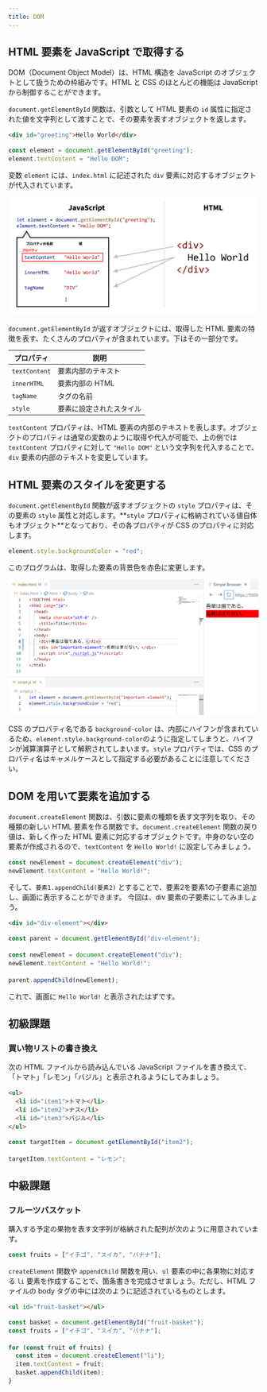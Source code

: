 ```yaml
---
title: DOM
---
```


## <Term type="html">HTML</Term> 要素を <Term type="javascript">JavaScript</Term> で取得する

<p><Term strong type="dom">DOM</Term>（Document Object Model）は、<Term type="html">HTML</Term> 構造を <Term type="javascript">JavaScript</Term> の<Term type="javascriptObject">オブジェクト</Term>として扱うための枠組みです。<Term type="html">HTML</Term> と <Term type="css">CSS</Term> のほとんどの機能は <Term type="javascript">JavaScript</Term> から制御することができます。</p>

`document.getElementById` <Term type="javascriptFunction">関数</Term>は、<Term type="javascriptParameter">引数</Term>として <Term type="element">HTML 要素</Term>の `id` <Term type="attribute">属性</Term>に指定された値を<Term type="javascriptString">文字列</Term>として<Term type="javascriptPass">渡す</Term>ことで、その<Term type="element">要素</Term>を表す<Term type="javascriptObject">オブジェクト</Term>を<Term type="javascriptReturn">返し</Term>ます。

```html title="index.html"
<div id="greeting">Hello World</div>
```

```js title="script.js"
const element = document.getElementById("greeting");
element.textContent = "Hello DOM";
```

<ViewSource url={import.meta.url} path="_samples/get-element-by-id" />

<p><Term type="javascriptVariable">変数</Term> <code>element</code> には、<code>index.html</code> に記述された <code>div</code> <Term type="element">要素</Term>に対応する<Term type="javascriptObject">オブジェクト</Term>が<Term type="javascriptAssignment">代入</Term>されています。</p>

![DOM](./dom.png)

`document.getElementById` が<Term type="javascriptReturn">返す</Term><Term type="javascriptObject">オブジェクト</Term>には、取得した HTML <Term type="element">要素</Term>の特徴を表す、たくさんの<Term type="javascriptProperty">プロパティ</Term>が含まれています。下はその一部分です。

| プロパティ    | 説明                                                 |
| ------------- | ---------------------------------------------------- |
| `textContent` | <Term type="element">要素</Term>内部のテキスト       |
| `innerHTML`   | <Term type="element">要素</Term>内部の HTML          |
| `tagName`     | <Term type="tag">タグ</Term>の名前                   |
| `style`       | <Term type="element">要素</Term>に設定されたスタイル |

`textContent` <Term type="javascriptProperty">プロパティ</Term>は、<Term type="element">HTML 要素</Term>の内部のテキストを表します。<Term type="javascriptObject">オブジェクト</Term>の<Term type="javascriptProperty">プロパティ</Term>は通常の<Term type="javascriptVariable">変数</Term>のように取得や<Term type="javascriptAssignment">代入</Term>が可能で、上の例では `textContent` <Term type="javascriptProperty">プロパティ</Term>に対して `"Hello DOM"` という<Term type="javascriptString">文字列</Term>を代入することで、`div` <Term type="element">要素</Term>の内部のテキストを変更しています。

## <Term type="element">HTML 要素</Term>のスタイルを変更する

`document.getElementById` <Term type="javascriptFunction">関数</Term>が返す<Term type="javascriptObject">オブジェクト</Term>の `style` <Term type="javascriptProperty">プロパティ</Term>は、その要素の <Term type="styleAttribute">`style` 属性</Term>と対応します。**`style` <Term type="javascriptProperty">プロパティ</Term>に格納されている<Term type="javascriptValue">値</Term>自体も<Term type="javascriptObject">オブジェクト</Term>**となっており、その各<Term type="javascriptProperty">プロパティ</Term>が CSS の<Term type="cssProperty">プロパティ</Term>に対応します。

```js title="script.js"
element.style.backgroundColor = "red";
```

このプログラムは、取得した<Term type="element">要素</Term>の背景色を赤色に変更します。

![JavaScriptからスタイルを操作する](./change-styles.png)

<p><Term type="css">CSS</Term> の<Term type="cssProperty">プロパティ</Term>名である <code>background-color</code> は、内部にハイフンが含まれているため、<code>element.style.background-color</code>のように指定してしまうと、ハイフンが減算<Term type="javascriptOperator">演算子</Term>として解釈されてしまいます。<code>style</code> <Term type="javascriptProperty">プロパティ</Term>では、<Term type="css">CSS</Term> の<Term type="cssProperty">プロパティ</Term>名は<Term type="camelCase">キャメルケース</Term>として指定する必要があることに注意してください。</p>

## DOM を用いて要素を追加する

`document.createElement` 関数は、引数に要素の種類を表す文字列を取り、その種類の新しい HTML 要素を作る関数です。`document.createElement` 関数の戻り値は、新しく作った HTML 要素に対応するオブジェクトです。中身のない空の要素が作成されるので、`textContent` を `Hello World!` に設定してみましょう。

```js
const newElement = document.createElement("div");
newElement.textContent = "Hello World!";
```

そして、`要素1.appendChild(要素2)` とすることで、要素2を要素1の子要素に追加し、画面に表示することができます。
今回は、div 要素の子要素にしてみましょう。

```html
<div id="div-element"></div>
```

```js
const parent = document.getElementById("div-element");

const newElement = document.createElement("div");
newElement.textContent = "Hello World!";

parent.appendChild(newElement);
```

これで、画面に `Hello World!` と表示されたはずです。

## 初級課題

### 買い物リストの書き換え

次の HTML ファイルから読み込んでいる JavaScript ファイルを書き換えて、「トマト」「レモン」「バジル」と表示されるようにしてみましょう。

```html title="index.html"
<ul>
  <li id="item1">トマト</li>
  <li id="item2">ナス</li>
  <li id="item3">バジル</li>
</ul>
```

<Answer title="買い物リストの書き換え">

```js title="script.js"
const targetItem = document.getElementById("item2");

targetItem.textContent = "レモン";
```

<ViewSource url={import.meta.url} path="_samples/change-shopping-memo" />

</Answer>

## 中級課題

### フルーツバスケット

購入する予定の果物を表す文字列が格納された配列が次のように用意されています。

```js
const fruits = ["イチゴ", "スイカ", "バナナ"];
```

`createElement` 関数や `appendChild` 関数を用い、`ul` 要素の中に各果物に対応する `li` 要素を作成することで、箇条書きを完成させましょう。ただし、HTML ファイルの body タグの中には次のように記述されているものとします。

```html title="index.html"
<ul id="fruit-basket"></ul>
```

<Answer title="フルーツバスケット">

```js title="script.js"
const basket = document.getElementById("fruit-basket");
const fruits = ["イチゴ", "スイカ", "バナナ"];

for (const fruit of fruits) {
  const item = document.createElement("li");
  item.textContent = fruit;
  basket.appendChild(item);
}
```

<ViewSource url={import.meta.url} path="_samples/fruit-basket" />

</Answer>
